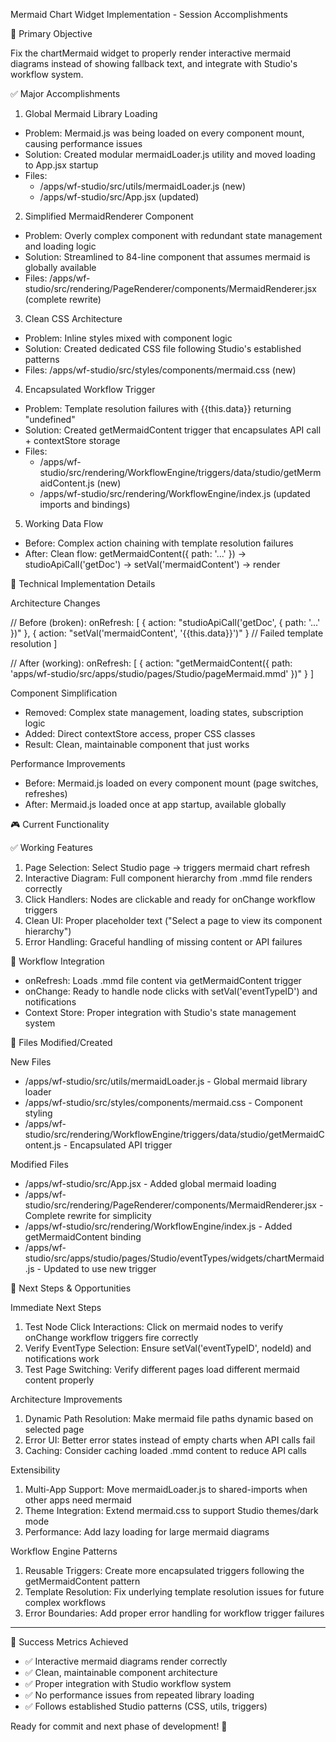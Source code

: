Mermaid Chart Widget Implementation - Session Accomplishments

  🎯 Primary Objective

  Fix the chartMermaid widget to properly render interactive mermaid diagrams instead of showing fallback text, and integrate with Studio's workflow system.

  ✅ Major Accomplishments

  1. Global Mermaid Library Loading

  - Problem: Mermaid.js was being loaded on every component mount, causing performance issues
  - Solution: Created modular mermaidLoader.js utility and moved loading to App.jsx startup
  - Files:
    - /apps/wf-studio/src/utils/mermaidLoader.js (new)
    - /apps/wf-studio/src/App.jsx (updated)

  2. Simplified MermaidRenderer Component

  - Problem: Overly complex component with redundant state management and loading logic
  - Solution: Streamlined to 84-line component that assumes mermaid is globally available
  - Files: /apps/wf-studio/src/rendering/PageRenderer/components/MermaidRenderer.jsx (complete rewrite)

  3. Clean CSS Architecture

  - Problem: Inline styles mixed with component logic
  - Solution: Created dedicated CSS file following Studio's established patterns
  - Files: /apps/wf-studio/src/styles/components/mermaid.css (new)

  4. Encapsulated Workflow Trigger

  - Problem: Template resolution failures with {{this.data}} returning "undefined"
  - Solution: Created getMermaidContent trigger that encapsulates API call + contextStore storage
  - Files:
    - /apps/wf-studio/src/rendering/WorkflowEngine/triggers/data/studio/getMermaidContent.js (new)
    - /apps/wf-studio/src/rendering/WorkflowEngine/index.js (updated imports and bindings)

  5. Working Data Flow

  - Before: Complex action chaining with template resolution failures
  - After: Clean flow: getMermaidContent({ path: '...' }) → studioApiCall('getDoc') → setVal('mermaidContent') → render

  🔧 Technical Implementation Details

  Architecture Changes

  // Before (broken):
  onRefresh: [
    { action: "studioApiCall('getDoc', { path: '...' })" },
    { action: "setVal('mermaidContent', '{{this.data}}')" }  // Failed template resolution
  ]

  // After (working):
  onRefresh: [
    { action: "getMermaidContent({ path: 'apps/wf-studio/src/apps/studio/pages/Studio/pageMermaid.mmd' })" }
  ]

  Component Simplification

  - Removed: Complex state management, loading states, subscription logic
  - Added: Direct contextStore access, proper CSS classes
  - Result: Clean, maintainable component that just works

  Performance Improvements

  - Before: Mermaid.js loaded on every component mount (page switches, refreshes)
  - After: Mermaid.js loaded once at app startup, available globally

  🎮 Current Functionality

  ✅ Working Features

  1. Page Selection: Select Studio page → triggers mermaid chart refresh
  2. Interactive Diagram: Full component hierarchy from .mmd file renders correctly
  3. Click Handlers: Nodes are clickable and ready for onChange workflow triggers
  4. Clean UI: Proper placeholder text ("Select a page to view its component hierarchy")
  5. Error Handling: Graceful handling of missing content or API failures

  🔄 Workflow Integration

  - onRefresh: Loads .mmd file content via getMermaidContent trigger
  - onChange: Ready to handle node clicks with setVal('eventTypeID') and notifications
  - Context Store: Proper integration with Studio's state management system

  📁 Files Modified/Created

  New Files

  - /apps/wf-studio/src/utils/mermaidLoader.js - Global mermaid library loader
  - /apps/wf-studio/src/styles/components/mermaid.css - Component styling
  - /apps/wf-studio/src/rendering/WorkflowEngine/triggers/data/studio/getMermaidContent.js - Encapsulated API trigger

  Modified Files

  - /apps/wf-studio/src/App.jsx - Added global mermaid loading
  - /apps/wf-studio/src/rendering/PageRenderer/components/MermaidRenderer.jsx - Complete rewrite for simplicity
  - /apps/wf-studio/src/rendering/WorkflowEngine/index.js - Added getMermaidContent binding
  - /apps/wf-studio/src/apps/studio/pages/Studio/eventTypes/widgets/chartMermaid.js - Updated to use new trigger

  🚀 Next Steps & Opportunities

  Immediate Next Steps

  1. Test Node Click Interactions: Click on mermaid nodes to verify onChange workflow triggers fire correctly
  2. Verify EventType Selection: Ensure setVal('eventTypeID', nodeId) and notifications work
  3. Test Page Switching: Verify different pages load different mermaid content properly

  Architecture Improvements

  1. Dynamic Path Resolution: Make mermaid file paths dynamic based on selected page
  2. Error UI: Better error states instead of empty charts when API calls fail
  3. Caching: Consider caching loaded .mmd content to reduce API calls

  Extensibility

  1. Multi-App Support: Move mermaidLoader.js to shared-imports when other apps need mermaid
  2. Theme Integration: Extend mermaid.css to support Studio themes/dark mode
  3. Performance: Add lazy loading for large mermaid diagrams

  Workflow Engine Patterns

  1. Reusable Triggers: Create more encapsulated triggers following the getMermaidContent pattern
  2. Template Resolution: Fix underlying template resolution issues for future complex workflows
  3. Error Boundaries: Add proper error handling for workflow trigger failures

  ---
  🎯 Success Metrics Achieved

  - ✅ Interactive mermaid diagrams render correctly
  - ✅ Clean, maintainable component architecture
  - ✅ Proper integration with Studio workflow system
  - ✅ No performance issues from repeated library loading
  - ✅ Follows established Studio patterns (CSS, utils, triggers)

  Ready for commit and next phase of development! 🚀